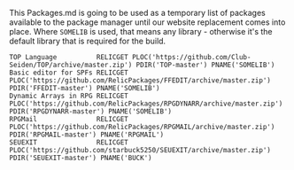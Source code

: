 This Packages.md is going to be used as a temporary list of packages available to the package manager until our website replacement comes into place. Where `SOMELIB` is used, that means any library - otherwise it's the default library that is required for the build.
```
TOP Language          RELICGET PLOC('https://github.com/Club-Seiden/TOP/archive/master.zip') PDIR('TOP-master') PNAME('SOMELIB')
Basic editor for SPFs RELICGET PLOC('https://github.com/RelicPackages/FFEDIT/archive/master.zip') PDIR('FFEDIT-master') PNAME('SOMELIB')
Dynamic Arrays in RPG RELICGET PLOC('https://github.com/RelicPackages/RPGDYNARR/archive/master.zip') PDIR('RPGDYNARR-master') PNAME('SOMELIB')
RPGMail               RELICGET PLOC('https://github.com/RelicPackages/RPGMAIL/archive/master.zip') PDIR('RPGMAIL-master') PNAME('RPGMAIL')
SEUEXIT               RELICGET PLOC('https://github.com/starbuck5250/SEUEXIT/archive/master.zip') PDIR('SEUEXIT-master') PNAME('BUCK')
```
